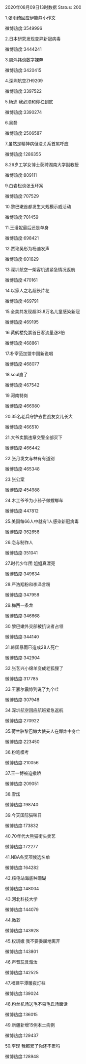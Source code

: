 2020年08月09日13时数据
Status: 200

1.张雨绮回应伊能静小作文

微博热度:3549996

2.日本研究发现变异新冠病毒

微博热度:3444241

3.周鸿祎谈数字裸奔

微博热度:3420415

4.深圳航空ZH9209

微博热度:3397522

5.杨迪 我必须和你杠到底

微博热度:3390274

6.吴磊

微博热度:2506587

7.虽然是精神病但没关系首尾呼应

微博热度:1286355

8.26岁工学女博士获聘湖南大学副教授

微博热度:809111

9.白岩松谈张玉环案

微博热度:707529

10.黎巴嫩首都发生大规模示威活动

微博热度:701459

11.王漫妮最后还是单身

微博热度:698421

12.贾玲吴彤为杨迪发声

微博热度:601629

13.深圳航空一架客机遇紧急情况返航

微博热度:470161

14.以家人之名超长片花

微博热度:469791

15.全美共发现超33.8万名儿童感染新冠

微博热度:469195

16.黄鹤楼免票首日客流量涨3倍

微博热度:468861

17.朴宰范加盟中国新说唱

微博热度:468077

18.soul崩了

微博热度:467542

19.河南特岗

微博热度:466980

20.35名老兵守护去世战友女儿长大

微博热度:466510

21.大爷卖鹅违章交警全部买下

微博热度:466442

22.张月发文与林有有道别

微博热度:465348

23.张公案

微博热度:454988

24.木工爷爷为小孙子做螳螂车

微博热度:447812

25.美国每66人中就有1人感染新冠病毒

微博热度:362658

26.恋与制作人

微博热度:351041

27.时代少年团 姐姐真漂亮

微博热度:349634

28.严浩翔粉和李泽言粉

微博热度:347958

29.梅西一条龙

微博热度:346668

30.黎巴嫩外交部被抗议者占领

微博热度:344140

31.韩国暴雨已造成28人死亡

微博热度:342904

32.张艺兴小绵羊变成老狐狸了

微博热度:317785

33.王嘉尔震惊到说了九个哇

微博热度:307948

34.深圳航空回应航班紧急返航

微博热度:270922

35.荷兰驻黎巴嫩大使夫人在爆炸中身亡

微博热度:223450

36.粉笔模考

微博热度:210056

37.王一博被迫撒娇

微博热度:209051

38.雪炫

微博热度:198740

39.今天国际猫咪日

微博热度:173832

40.70年代大熊猫街头卖艺

微博热度:172277

41.NBA各奖项候选名单

微博热度:164282

42.核电站海底种珊瑚

微博热度:148004

43.河北科技大学

微博热度:144079

44.微软

微博热度:143928

45.权珉娥 我不要委屈地离开

微博热度:143801

46.声音玩具淘汰

微博热度:142525

47.福建平潭暖夜灯柱

微博热度:139024

48.粉丝机场送毛不易毛氏场面话

微博热度:136015

49.新疆新增15例本土病例

微博热度:129437

50.李现 我都累了你还不累吗

微博热度:128948

